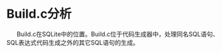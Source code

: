 # Build.c分析
&nbsp;&nbsp;&nbsp;&nbsp;&nbsp;&nbsp;Build.c在SQLite中的位置。Build.c位于代码生成器中，处理同名SQL语句、SQL表达式代码生成之外的其它SQL语句的生成。
